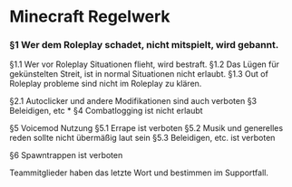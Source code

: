 # Minecraft Regelwerk

### §1 Wer dem Roleplay schadet, nicht mitspielt, wird gebannt.
§1.1 Wer vor Roleplay Situationen flieht, wird bestraft.
§1.2 Das Lügen für gekünstelten Streit, ist in normal Situationen nicht erlaubt.
§1.3 Out of Roleplay probleme sind nicht im Roleplay zu klären.

§2.1 Autoclicker und andere Modifikationen sind auch verboten
§3 Beleidigen, etc      *
§4 Combatlogging ist nicht erlaubt

§5 Voicemod Nutzung
§5.1 Errape ist verboten
§5.2 Musik und generelles reden sollte nicht übermäßig laut sein
§5.3 Beleidigen, etc. ist verboten

§6 Spawntrappen ist verboten


Teammitglieder haben das letzte Wort und bestimmen im Supportfall.
